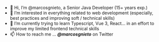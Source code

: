 - 👋 Hi, I’m @marcosgnieto, a Senior Java Developer (15+ years exp.)
- 👀 I’m interested in everything related to web development (especially, best practices and improving soft / technical skills)
- 🌱 I’m currently trying to learn Typescript, Vue 3, React... in an effort to improve my limited frontend technical skills
- 📫 How to reach me ... ***@marcosgnieto*** on Twitter

<!---
marcosgnieto/marcosgnieto is a ✨ special ✨ repository because its `README.md` (this file) appears on your GitHub profile.
You can click the Preview link to take a look at your changes.
--->
